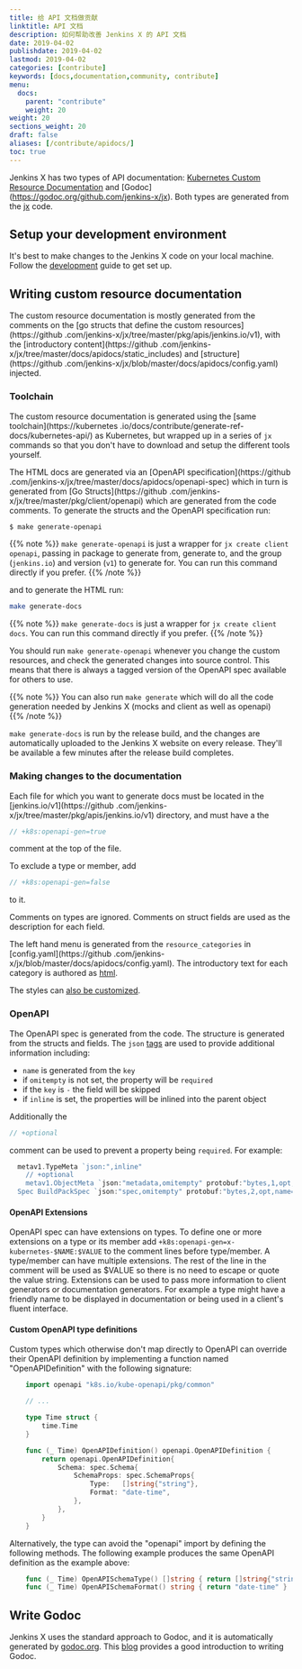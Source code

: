 ```yaml
---
title: 给 API 文档做贡献
linktitle: API 文档
description: 如何帮助改善 Jenkins X 的 API 文档
date: 2019-04-02
publishdate: 2019-04-02
lastmod: 2019-04-02
categories: [contribute]
keywords: [docs,documentation,community, contribute]
menu:
  docs:
    parent: "contribute"
    weight: 20
weight: 20
sections_weight: 20
draft: false
aliases: [/contribute/apidocs/]
toc: true
---
```


Jenkins X has two types of API documentation: [Kubernetes Custom Resource Documentation](/apidocs) and [Godoc]
(https://godoc.org/github.com/jenkins-x/jx). Both types are generated from the [jx](https://github.com/jenkins-x/jx) 
code.  

## Setup your development environment

It's best to make changes to the Jenkins X code on your local machine. Follow the [development](/development) guide 
to get set up.

## Writing custom resource documentation

The custom resource documentation is mostly generated from the comments on the [go structs that define the custom 
resources]
(https://github
.com/jenkins-x/jx/tree/master/pkg/apis/jenkins.io/v1), with the [introductory content](https://github
.com/jenkins-x/jx/tree/master/docs/apidocs/static_includes) and [structure](https://github
.com/jenkins-x/jx/blob/master/docs/apidocs/config.yaml) injected.

### Toolchain

The custom resource documentation is generated using the [same toolchain](https://kubernetes
.io/docs/contribute/generate-ref-docs/kubernetes-api/) as Kubernetes, but wrapped up in a series of `jx` commands so 
that you don't have to download and setup the different tools yourself.

The HTML docs are generated via an [OpenAPI specification](https://github
.com/jenkins-x/jx/tree/master/docs/apidocs/openapi-spec) which in turn is generated from [Go Structs](https://github
.com/jenkins-x/jx/tree/master/pkg/client/openapi) which are generated from the code comments. To generate the structs
 and the OpenAPI specification run:
 
 ```bash
 $ make generate-openapi
 ```  
 
 {{% note %}}
 `make generate-openapi` is just a wrapper for `jx create client openapi`, passing in package to generate 
 from, generate to, and the group (`jenkins.io`) and version (`v1`) to generate for. You can run this command 
 directly if you prefer.
 {{% /note %}} 
 
 and to generate the HTML run:
 
 ```bash
 make generate-docs
 ```

{{% note %}}
`make generate-docs` is just a wrapper for `jx create client docs`. You can run this command directly if you 
prefer.
{{% /note %}}

You should run `make generate-openapi` whenever you change the custom resources, and check the generated changes into
 source control. This means that there is always a tagged version of the OpenAPI spec available for others to use.
 
{{% note %}}
You can also run `make generate` which will do all the code generation needed by Jenkins X (mocks and client as well 
as openapi)  
{{% /note %}}
 
 `make generate-docs` is run by the release build, and the changes are automatically uploaded to the Jenkins X 
 website on every release. They'll be available a few minutes after the release build completes.

### Making changes to the documentation

Each file for which you want to generate docs must be located in the [jenkins.io/v1](https://github
.com/jenkins-x/jx/tree/master/pkg/apis/jenkins.io/v1) directory, and must have a the 

```go
// +k8s:openapi-gen=true
```

comment at the top of the file.

To exclude a type or member, add

```go
// +k8s:openapi-gen=false
``` 

to it.

Comments on types are ignored. Comments on struct fields are used as the description for each field.

The left hand menu is generated from the `resource_categories` in [config.yaml](https://github
.com/jenkins-x/jx/blob/master/docs/apidocs/config.yaml). The introductory text for each category is authored as 
[html](https://github.com/jenkins-x/jx/tree/master/docs/apidocs/static_includes).

The styles can [also be customized](https://github.com/jenkins-x/jx/blob/master/docs/apidocs/static/stylesheet.css).

### OpenAPI

The OpenAPI spec is generated from the code. The structure is generated from the structs and fields. The `json` 
[tags](https://golang.org/pkg/encoding/json/#Marshal) are used to provide additional information including: 

* `name` is generated from the `key` 
* if `omitempty` is not set, the property will be `required`
* if the `key` is `-` the field will be skipped
* if `inline` is set, the properties will be inlined into the parent object


Additionally the 

```go
// +optional
```

comment can be used to prevent a property being `required`. For example:

```go
  metav1.TypeMeta `json:",inline"
	// +optional
	metav1.ObjectMeta `json:"metadata,omitempty" protobuf:"bytes,1,opt,name=metadata"`
  Spec BuildPackSpec `json:"spec,omitempty" protobuf:"bytes,2,opt,name=spec"`
```

#### OpenAPI Extensions

OpenAPI spec can have extensions on types. To define one or more extensions on a type or its member
add `+k8s:openapi-gen=x-kubernetes-$NAME:$VALUE` to the comment lines before type/member. A type/member can
have multiple extensions. The rest of the line in the comment will be used as $VALUE so there is no need to
escape or quote the value string. Extensions can be used to pass more information to client generators or
documentation generators. For example a type might have a friendly name to be displayed in documentation or
being used in a client's fluent interface.

#### Custom OpenAPI type definitions

Custom types which otherwise don't map directly to OpenAPI can override their
OpenAPI definition by implementing a function named "OpenAPIDefinition" with
the following signature:

```go
	import openapi "k8s.io/kube-openapi/pkg/common"

	// ...

	type Time struct {
		time.Time
	}

	func (_ Time) OpenAPIDefinition() openapi.OpenAPIDefinition {
		return openapi.OpenAPIDefinition{
			Schema: spec.Schema{
				SchemaProps: spec.SchemaProps{
					Type:   []string{"string"},
					Format: "date-time",
				},
			},
		}
	}
```

Alternatively, the type can avoid the "openapi" import by defining the following
methods. The following example produces the same OpenAPI definition as the
example above:

```go
    func (_ Time) OpenAPISchemaType() []string { return []string{"string"} }
    func (_ Time) OpenAPISchemaFormat() string { return "date-time" }
```

## Write Godoc

Jenkins X uses the standard approach to Godoc, and it is automatically generated by [godoc.org](http://godoc.org). 
This [blog](https://blog.golang.org/godoc-documenting-go-code) provides a good introduction to writing Godoc.